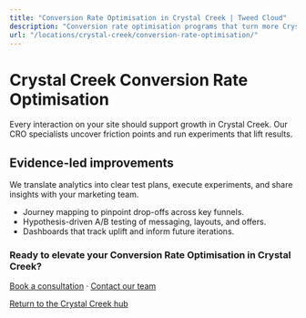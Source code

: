 ```yaml
---
title: "Conversion Rate Optimisation in Crystal Creek | Tweed Cloud"
description: "Conversion rate optimisation programs that turn more Crystal Creek visitors into customers."
url: "/locations/crystal-creek/conversion-rate-optimisation/"
---
```


# Crystal Creek Conversion Rate Optimisation

Every interaction on your site should support growth in Crystal Creek. Our CRO specialists uncover friction points and run experiments that lift results.

## Evidence-led improvements

We translate analytics into clear test plans, execute experiments, and share insights with your marketing team.

- Journey mapping to pinpoint drop-offs across key funnels.
- Hypothesis-driven A/B testing of messaging, layouts, and offers.
- Dashboards that track uplift and inform future iterations.

### Ready to elevate your Conversion Rate Optimisation in Crystal Creek?

[Book a consultation](/consultation/) · [Contact our team](/contact/)

[Return to the Crystal Creek hub](/locations/crystal-creek/)
